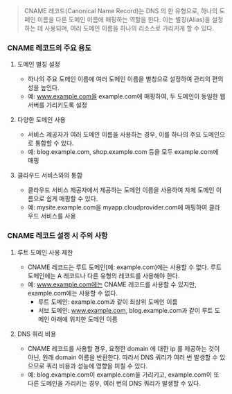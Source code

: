 

> CNAME 레코드(Canonical Name Record)는 DNS 의 한 유형으로, 하나의 도메인 이름을 다른 도메인 이름에 매핑하는 역할을 한다. 이는 별칭(Alias)을 설정하는 데 사용되며, 여러 도메인 이름을 하나의 리소스로 가리키게 할 수 있다. 

### CNAME 레코드의 주요 용도
1. 도메인 별칭 설정

   - 하나의 주요 도메인 이름에 여러 도메인 이름을 별칭으로 설정하여 관리의 편의성을 높인다.
   - 예: www.example.com을 example.com에 매핑하여, 두 도메인이 동일한 웹 서버를 가리키도록 설정


2. 다양한 도메인 사용

   - 서비스 제공자가 여러 도메인 이름을 사용하는 경우, 이를 하나의 주요 도메인으로 통합할 수 있다.
   - 예: blog.example.com, shop.example.com 등을 모두 example.com에 매핑


3. 클라우드 서비스와의 통합

   - 클라우드 서비스 제공자에서 제공하는 도메인 이름을 사용하여 자체 도메인 이름으로 쉽게 매핑할 수 있다.
   - 예: mysite.example.com을 myapp.cloudprovider.com에 매핑하여 클라우드 서비스를 사용


### CNAME 레코드 설정 시 주의 사항

1. 루트 도메인 사용 제한

   - CNAME 레코드는 루트 도메인(예: example.com)에는 사용할 수 없다. 루트 도메인에는 A 레코드나 다른 유형의 레코드를 사용해야 한다.
   - 예: www.example.com에는 CNAME 레코드를 사용할 수 있지만, example.com에는 사용할 수 없다.
     - 루트 도메인: example.com과 같이 최상위 도메인 이름
     - 서브 도메인: www.example.com, blog.example.com과 같이 루트 도메인 아래에 위치한 도메인 이름


2. DNS 쿼리 비용

   - CNAME 레코드를 사용할 경우, 요청한 domain 에 대한 ip 를 제공하는 것이 아닌, 원래 domain 이름을 반환한다. 따라서 DNS 쿼리가 여러 번 발생할 수 있으므로 쿼리 비용과 성능에 영향을 미칠 수 있다.
   - 예: blog.example.com이 example.com을 가리키고, example.com이 또 다른 도메인을 가리키는 경우, 여러 번의 DNS 쿼리가 발생할 수 있다.